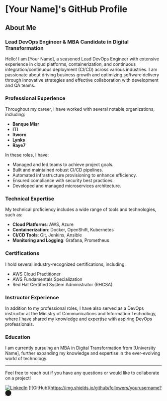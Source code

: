 # [Your Name]'s GitHub Profile

## About Me

### Lead DevOps Engineer & MBA Candidate in Digital Transformation

Hello! I am [Your Name], a seasoned Lead DevOps Engineer with extensive experience in cloud platforms, containerization, and continuous integration/continuous deployment (CI/CD) across various industries. I am passionate about driving business growth and optimizing software delivery through innovative strategies and effective collaboration with development and QA teams.

### Professional Experience

Throughout my career, I have worked with several notable organizations, including:

- **Banque Misr**
- **ITI**
- **Itworx**
- **Lynks**
- **Raye7**

In these roles, I have:
- Managed and led teams to achieve project goals.
- Built and maintained robust CI/CD pipelines.
- Automated infrastructure provisioning to enhance efficiency.
- Ensured compliance with security best practices.
- Developed and managed microservices architecture.

### Technical Expertise

My technical proficiency includes a wide range of tools and technologies, such as:
- **Cloud Platforms**: AWS, Azure
- **Containerization**: Docker, OpenShift, Kubernetes
- **CI/CD Tools**: Git, Jenkins, Ansible
- **Monitoring and Logging**: Grafana, Prometheus

### Certifications

I hold several industry-recognized certifications, including:
- AWS Cloud Practitioner
- AWS Fundamentals Specialization
- Red Hat Certified System Administrator (RHCSA)

### Instructor Experience

In addition to my professional roles, I have also served as a DevOps instructor at the Ministry of Communications and Information Technology, where I have shared my knowledge and expertise with aspiring DevOps professionals.

### Education

I am currently pursuing an MBA in Digital Transformation from [University Name], further expanding my knowledge and expertise in the ever-evolving world of technology.

---

Feel free to reach out if you have any questions or would like to collaborate on a project!

[![LinkedIn](https://img.shields.io/badge/LinkedIn-Connect-blue)](https://www.linkedin.com/in/yourprofile)
[![GitHub](https://img.shields.io/github/followers/yourusername?​⬤
